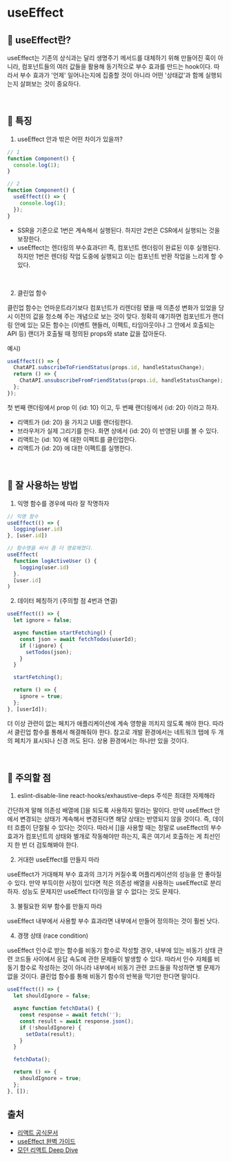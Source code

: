 # useEffect

## 👀 useEffect란?

useEffect는 기존의 상식과는 달리 생명주기 메서드를 대체하기 위해 만들어진 훅이 아니라, 컴포넌트들의 여러 값들을 활용해 동기적으로 부수 효과를 만드는 hook이다. 따라서 부수 효과가 '언제' 일어나는지에 집중할 것이 아니라 어떤 '상태값'과 함께 실행되는지 살펴보는 것이 중요하다.

<br>

## 🌈 특징

1. useEffect 안과 밖은 어떤 차이가 있을까?

```typescript
// 1
function Component() {
  console.log(1);
}

// 2
function Component() {
  useEffect(() => {
    console.log(1);
  });
}
```

- SSR을 기준으로 1번은 계속해서 실행된다. 하지만 2번은 CSR에서 실행되는 것을 보장한다.
- useEffect는 렌더링의 부수효과다!! 즉, 컴포넌트 렌더링이 완료된 이후 실행된다. 하지만 1번은 렌더링 작업 도중에 실행되고 이는 컴포넌트 반환 작업을 느리게 할 수 있다.

<br>

2. 클린업 함수

클린업 함수는 언마운트라기보다 컴포넌트가 리렌더링 됐을 때 의존성 변화가 있었을 당시 이전의 값을 청소해 주는 개념으로 보는 것이 맞다. 정확히 얘기하면 컴포넌트가 랜더링 안에 있는 모든 함수는 (이벤트 핸들러, 이펙트, 타임아웃이나 그 안에서 호출되는 API 등) 랜더가 호출될 때 정의된 props와 state 값을 잡아둔다.

예시)

```typescript
useEffect(() => {
  ChatAPI.subscribeToFriendStatus(props.id, handleStatusChange);
  return () => {
    ChatAPI.unsubscribeFromFriendStatus(props.id, handleStatusChange);
  };
});
```

첫 번째 랜더링에서 prop 이 {id: 10} 이고, 두 번째 랜더링에서 {id: 20} 이라고 하자.

- 리액트가 {id: 20} 을 가지고 UI를 랜더링한다.
- 브라우저가 실제 그리기를 한다. 화면 상에서 {id: 20} 이 반영된 UI를 볼 수 있다.
- 리액트는 {id: 10} 에 대한 이펙트를 클린업한다.
- 리액트가 {id: 20} 에 대한 이펙트를 실행한다.

<br>

## 🎯 잘 사용하는 방법

1. 익명 함수를 경우에 따라 잘 작명하자

```typescript
// 익명 함수
useEffect(() => {
  logging(user.id)
}, [user.id])

// 함수명을 써서 좀 더 명료해졌다.
useEffect(
  function logActiveUser () {
    logging(user.id)
  }.
  [user.id]
)
```

2. 데이터 페칭하기 (주의할 점 4번과 연결)

```typescript
useEffect(() => {
  let ignore = false;

  async function startFetching() {
    const json = await fetchTodos(userId);
    if (!ignore) {
      setTodos(json);
    }
  }

  startFetching();

  return () => {
    ignore = true;
  };
}, [userId]);
```

더 이상 관련이 없는 페치가 애플리케이션에 계속 영향을 끼치지 않도록 해야 한다. 따라서 클린업 함수를 통해서 해결해줘야 한다. 참고로 개발 환경에서는 네트워크 탭에 두 개의 페치가 표시되나 신경 꺼도 된다. 상용 환경에서는 하나만 있을 것이다.

<br>

## 💩 주의할 점

1. eslint-disable-line react-hooks/exhaustive-deps 주석은 최대한 자제해라

간단하게 말해 의존성 배열에 []을 되도록 사용하지 말라는 말이다. 만약 useEffect 안에서 변경되는 상태가 계속해서 변경된다면 해당 상태는 반영되지 않을 것이다. 즉, 데이터 흐름이 단절될 수 있다는 것이다. 따라서 []을 사용할 때는 정말로 useEffect의 부수 효과가 컴포넌트의 상태와 별개로 작동해야만 하는지, 혹은 여기서 호출하는 게 최선인지 한 번 더 검토해봐야 한다.

2. 거대한 useEffect를 만들지 마라

useEffect가 거대해져 부수 효과의 크기가 커질수록 어플리케이션의 성능을 안 좋아질 수 있다. 만약 부득이한 사정이 있다면 적은 의존성 배열을 사용하는 useEffect로 분리하자. 성능도 문제지만 useEffect 타이밍을 알 수 없다는 것도 문제다.

3. 불필요한 외부 함수를 만들지 마라

useEffect 내부에서 사용할 부수 효과라면 내부에서 만들어 정의하는 것이 훨씬 낫다.

4. 경쟁 상태 (race condition)

useEffect 인수로 받는 함수를 비동기 함수로 작성할 경우, 내부에 있는 비동기 상태 관련 코드들 사이에서 응답 속도에 관한 문제들이 발생할 수 있다. 따라서 인수 자체를 비동기 함수로 작성하는 것이 아니라 내부에서 비동기 관련 코드들을 작성하면 별 문제가 없을 것이다. 클린업 함수를 통해 비동기 함수의 반복을 막기만 한다면 말이다.

```typescript
useEffect(() => {
  let shouldIgnore = false;

  async function fetchData() {
    const response = await fetch('');
    const result = await response.json();
    if (!shouldIgnore) {
      setData(result);
    }
  }

  fetchData();

  return () => {
    shouldIgnore = true;
  };
}, []);
```

## 출처

- [리액트 공식문서](https://react-ko.dev/learn/synchronizing-with-effects)
- [useEffect 완벽 가이드](https://overreacted.io/a-complete-guide-to-useeffect/)
- [모던 리액트 Deep Dive](https://m.yes24.com/Goods/Detail/123161563)
